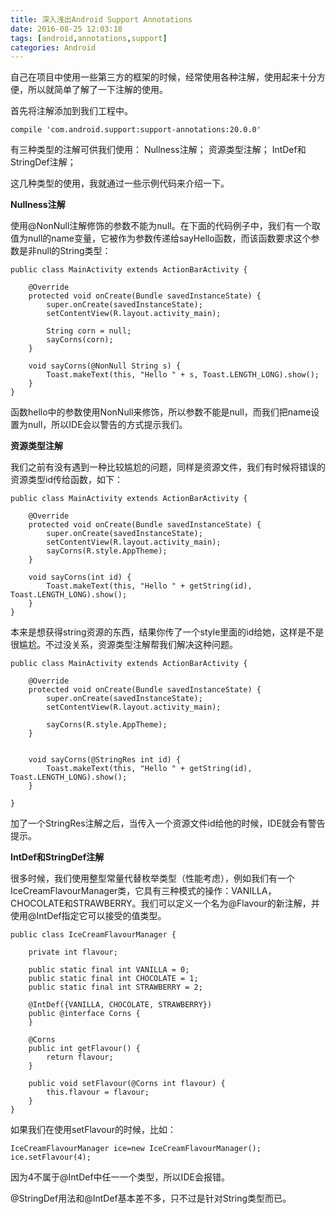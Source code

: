```yaml
---
title: 深入浅出Android Support Annotations
date: 2016-08-25 12:03:18
tags: [android,annotations,support]
categories: Android
---
```


自己在项目中使用一些第三方的框架的时候，经常使用各种注解，使用起来十分方便，所以就简单了解了一下注解的使用。

首先将注解添加到我们工程中。

```
compile 'com.android.support:support-annotations:20.0.0'
```
有三种类型的注解可供我们使用：
Nullness注解；
资源类型注解；
IntDef和StringDef注解；

这几种类型的使用，我就通过一些示例代码来介绍一下。

**Nullness注解**

使用@NonNull注解修饰的参数不能为null。在下面的代码例子中，我们有一个取值为null的name变量，它被作为参数传递给sayHello函数，而该函数要求这个参数是非null的String类型：

```
public class MainActivity extends ActionBarActivity {

    @Override
    protected void onCreate(Bundle savedInstanceState) {
        super.onCreate(savedInstanceState);
        setContentView(R.layout.activity_main);

        String corn = null;
        sayCorns(corn);
    }

    void sayCorns(@NonNull String s) {
        Toast.makeText(this, "Hello " + s, Toast.LENGTH_LONG).show();
    }
}
```

函数hello中的参数使用NonNull来修饰，所以参数不能是null，而我们把name设置为null，所以IDE会以警告的方式提示我们。

**资源类型注解**

我们之前有没有遇到一种比较尴尬的问题，同样是资源文件，我们有时候将错误的资源类型id传给函数，如下：

```
public class MainActivity extends ActionBarActivity {

    @Override
    protected void onCreate(Bundle savedInstanceState) {
        super.onCreate(savedInstanceState);
        setContentView(R.layout.activity_main);
        sayCorns(R.style.AppTheme);
    }
    
    void sayCorns(int id) {
        Toast.makeText(this, "Hello " + getString(id), Toast.LENGTH_LONG).show();
    }
}
```
本来是想获得string资源的东西，结果你传了一个style里面的id给她，这样是不是很尴尬。不过没关系，资源类型注解帮我们解决这种问题。

```
public class MainActivity extends ActionBarActivity {

    @Override
    protected void onCreate(Bundle savedInstanceState) {
        super.onCreate(savedInstanceState);
        setContentView(R.layout.activity_main);

        sayCorns(R.style.AppTheme);
    }


    void sayCorns(@StringRes int id) {
        Toast.makeText(this, "Hello " + getString(id), Toast.LENGTH_LONG).show();
    }

}
```
加了一个StringRes注解之后，当传入一个资源文件id给他的时候，IDE就会有警告提示。

**IntDef和StringDef注解**

很多时候，我们使用整型常量代替枚举类型（性能考虑），例如我们有一个IceCreamFlavourManager类，它具有三种模式的操作：VANILLA，CHOCOLATE和STRAWBERRY。我们可以定义一个名为@Flavour的新注解，并使用@IntDef指定它可以接受的值类型。

```
public class IceCreamFlavourManager {

    private int flavour;

    public static final int VANILLA = 0;
    public static final int CHOCOLATE = 1;
    public static final int STRAWBERRY = 2;

    @IntDef({VANILLA, CHOCOLATE, STRAWBERRY})
    public @interface Corns {
    }

    @Corns
    public int getFlavour() {
        return flavour;
    }

    public void setFlavour(@Corns int flavour) {
        this.flavour = flavour;
    }
}
```
如果我们在使用setFlavour的时候，比如：

```
IceCreamFlavourManager ice=new IceCreamFlavourManager();
ice.setFlavour(4);
```
因为4不属于@IntDef中任一一个类型，所以IDE会报错。

@StringDef用法和@IntDef基本差不多，只不过是针对String类型而已。